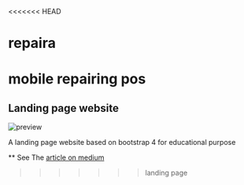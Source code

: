 <<<<<<< HEAD
# repaira
mobile repairing pos
=======
## Landing page website 

![preview](images/scroll-eff.gif)

A landing page website based on bootstrap 4 for educational purpose 

** See The [article on medium ](https://medium.com/@hayanisaid1995/learn-bootstrap-4-in-30-minute-by-building-a-landing-page-website-guide-for-beginners-f64e03833f33) 
>>>>>>> landing page
